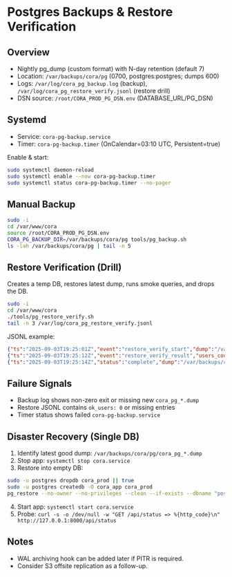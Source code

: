 # Postgres Backups & Restore Verification

## Overview
- Nightly pg_dump (custom format) with N-day retention (default 7)
- Location: `/var/backups/cora/pg` (0700, postgres:postgres; dumps 600)
- Logs: `/var/log/cora_pg_backup.log` (backup), `/var/log/cora_pg_restore_verify.jsonl` (restore drill)
- DSN source: `/root/CORA_PROD_PG_DSN.env` (DATABASE_URL/PG_DSN)

## Systemd
- Service: `cora-pg-backup.service`
- Timer: `cora-pg-backup.timer` (OnCalendar=03:10 UTC, Persistent=true)

Enable & start:
```bash
sudo systemctl daemon-reload
sudo systemctl enable --now cora-pg-backup.timer
sudo systemctl status cora-pg-backup.timer --no-pager
```

## Manual Backup
```bash
sudo -i
cd /var/www/cora
source /root/CORA_PROD_PG_DSN.env
CORA_PG_BACKUP_DIR=/var/backups/cora/pg tools/pg_backup.sh
ls -lah /var/backups/cora/pg | tail -n 5
```

## Restore Verification (Drill)
Creates a temp DB, restores latest dump, runs smoke queries, and drops the DB.
```bash
sudo -i
cd /var/www/cora
./tools/pg_restore_verify.sh
tail -n 3 /var/log/cora_pg_restore_verify.jsonl
```

JSONL example:
```json
{"ts":"2025-09-03T19:25:01Z","event":"restore_verify_start","dump":"/var/backups/cora/pg/cora_pg_20250903_192500.dump","verify_db":"cora_restore_verify_20250903_192501"}
{"ts":"2025-09-03T19:25:12Z","event":"restore_verify_result","users_count":1,"ok_users":1}
{"ts":"2025-09-03T19:25:14Z","status":"complete","dump":"/var/backups/cora/pg/cora_pg_20250903_192500.dump"}
```

## Failure Signals
- Backup log shows non-zero exit or missing new `cora_pg_*.dump`
- Restore JSONL contains `ok_users: 0` or missing entries
- Timer status shows failed `cora-pg-backup.service`

## Disaster Recovery (Single DB)
1) Identify latest good dump: `/var/backups/cora/pg/cora_pg_*.dump`
2) Stop app: `systemctl stop cora.service`
3) Restore into empty DB:
```bash
sudo -u postgres dropdb cora_prod || true
sudo -u postgres createdb -O cora_app cora_prod
pg_restore --no-owner --no-privileges --clean --if-exists --dbname "postgresql://postgres@localhost:5432/cora_prod" /var/backups/cora/pg/cora_pg_YYYYmmdd_HHMMSS.dump
```
4) Start app: `systemctl start cora.service`
5) Probe: `curl -s -o /dev/null -w "GET /api/status => %{http_code}\n" http://127.0.0.1:8000/api/status`

## Notes
- WAL archiving hook can be added later if PITR is required.
- Consider S3 offsite replication as a follow-up.



